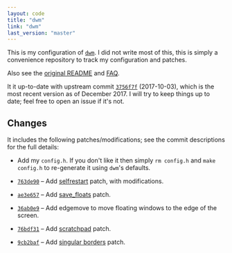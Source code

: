```yaml
---
layout: code
title: "dwm"
link: "dwm"
last_version: "master"
---
```


This is my configuration of [`dwm`](https://dwm.suckless.org/). I did not write
most of this, this is simply a convenience repository to track my configuration
and patches.

Also see the
[original README](https://github.com/Carpetsmoker/dwm/blob/master/README)
and [FAQ](https://github.com/Carpetsmoker/dwm/blob/master/FAQ).

It it up-to-date with upstream commit
[`3756f7f`](https://git.suckless.org/dwm/log/) (2017-10-03), which is the most
recent version as of December 2017. I will try to keep things up to date; feel
free to open an issue if it's not.

Changes
-------

It includes the following patches/modifications; see the commit descriptions for
the full details:

- Add my `config.h`. If you don't like it then simply `rm config.h` and `make
  config.h` to re-generate it using `dwm`'s defaults.

- [`763de90`](https://github.com/Carpetsmoker/dwm/commit/763de90) – Add
  [selfrestart](https://dwm.suckless.org/patches/selfrestart/) patch, with
  modifications.

- [`ae3e657`](https://github.com/Carpetsmoker/dwm/commit/ae3e657) – Add
  [save_floats](https://dwm.suckless.org/patches/save_floats/) patch.

- [`36ab0e9`](https://github.com/Carpetsmoker/dwm/commit/36ab0e9) – Add
  edgemove to move floating windows to the edge of the screen.

- [`76bdf31`](https://github.com/Carpetsmoker/dwm/commit/76bdf31) – Add
  [scratchpad](https://dwm.suckless.org/patches/scratchpad/) patch.

- [`9cb2baf`](https://github.com/Carpetsmoker/dwm/commit/9cb2baf) – Add
  [singular borders](https://dwm.suckless.org/patches/singularborders/) patch.
